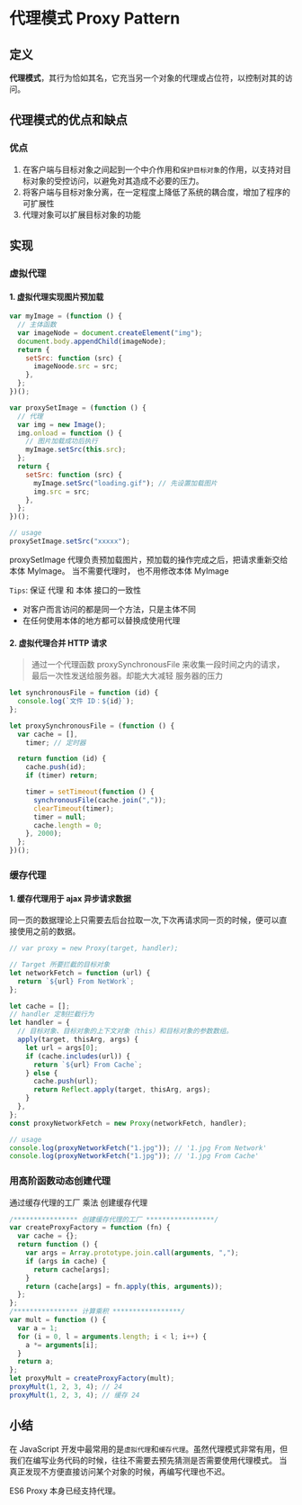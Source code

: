 # 代理模式 Proxy Pattern

## 定义

**代理模式**，其行为恰如其名，它充当另一个对象的代理或占位符，以控制对其的访问。

## 代理模式的优点和缺点

### 优点

1. 在客户端与目标对象之间起到一个中介作用和`保护目标对象`的作用，以支持对目标对象的受控访问，以避免对其造成不必要的压力。
2. 将客户端与目标对象分离，在一定程度上降低了系统的耦合度，增加了程序的可扩展性
3. 代理对象可以扩展目标对象的功能

## 实现

### 虚拟代理

#### 1. 虚拟代理实现图片预加载

```javascript
var myImage = (function () {
  // 主体函数
  var imageNode = document.createElement("img");
  document.body.appendChild(imageNode);
  return {
    setSrc: function (src) {
      imageNoode.src = src;
    },
  };
})();

var proxySetImage = (function () {
  // 代理
  var img = new Image();
  img.onload = function () {
    // 图片加载成功后执行
    myImage.setSrc(this.src);
  };
  return {
    setSrc: function (src) {
      myImage.setSrc("loading.gif"); // 先设置加载图片
      img.src = src;
    },
  };
})();

// usage
proxySetImage.setSrc("xxxxx");
```

proxySetImage 代理负责预加载图片，预加载的操作完成之后，把请求重新交给本体 MyImage。
当不需要代理时， 也不用修改本体 MyImage

`Tips`: 保证 代理 和 本体 接口的一致性

- 对客户而言访问的都是同一个方法，只是主体不同
- 在任何使用本体的地方都可以替换成使用代理

#### 2. 虚拟代理合并 HTTP 请求

> 通过一个代理函数 proxySynchronousFile 来收集一段时间之内的请求， 最后一次性发送给服务器。却能大大减轻 服务器的压力

```javascript
let synchronousFile = function (id) {
  console.log(`文件 ID：${id}`);
};

let proxySynchronousFile = (function () {
  var cache = [],
    timer; // 定时器

  return function (id) {
    cache.push(id);
    if (timer) return;

    timer = setTimeout(function () {
      synchronousFile(cache.join(","));
      clearTimeout(timer);
      timer = null;
      cache.length = 0;
    }, 2000);
  };
})();
```

### 缓存代理

#### 1. 缓存代理用于 ajax 异步请求数据

同一页的数据理论上只需要去后台拉取一次,下次再请求同一页的时候，便可以直接使用之前的数据。

```javascript
// var proxy = new Proxy(target, handler);

// Target 所要拦截的目标对象
let networkFetch = function (url) {
  return `${url} From NetWork`;
};

let cache = [];
// handler 定制拦截行为
let handler = {
  // 目标对象、目标对象的上下文对象（this）和目标对象的参数数组。
  apply(target, thisArg, args) {
    let url = args[0];
    if (cache.includes(url)) {
      return `${url} From Cache`;
    } else {
      cache.push(url);
      return Reflect.apply(target, thisArg, args);
    }
  },
};
const proxyNetworkFetch = new Proxy(networkFetch, handler);

// usage
console.log(proxyNetworkFetch("1.jpg")); // '1.jpg From Network'
console.log(proxyNetworkFetch("1.jpg")); // '1.jpg From Cache'
```

### 用高阶函数动态创建代理

通过缓存代理的工厂 乘法 创建缓存代理

```javascript
/**************** 创建缓存代理的工厂 *****************/
var createProxyFactory = function (fn) {
  var cache = {};
  return function () {
    var args = Array.prototype.join.call(arguments, ",");
    if (args in cache) {
      return cache[args];
    }
    return (cache[args] = fn.apply(this, arguments));
  };
};
/**************** 计算乘积 *****************/
var mult = function () {
  var a = 1;
  for (i = 0, l = arguments.length; i < l; i++) {
    a *= arguments[i];
  }
  return a;
};
let proxyMult = createProxyFactory(mult);
proxyMult(1, 2, 3, 4); // 24
proxyMult(1, 2, 3, 4); // 缓存 24
```

## 小结

在 JavaScript 开发中最常用的是`虚拟代理`和`缓存代理`。虽然代理模式非常有用，但我们在编写业务代码的时候，往往不需要去预先猜测是否需要使用代理模式。
当真正发现不方便直接访问某个对象的时候，再编写代理也不迟。

ES6 Proxy 本身已经支持代理。
